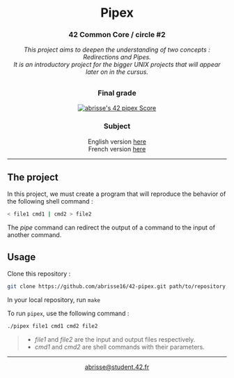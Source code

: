 <div align=center>

# Pipex

### 42 Common Core / circle #2
<i>This project aims to deepen the understanding of two concepts : Redirections and Pipes.
<br>
It is an introductory project for the bigger UNIX projects that will appear later on in the cursus.</i>

##

### Final grade
[![abrisse's 42 pipex Score](https://badge42.vercel.app/api/v2/cl1rqvecz002109l7rv0oprry/project/2620562)](https://github.com/JaeSeoKim/badge42)

### Subject
English version [here](https://cdn.intra.42.fr/pdf/pdf/90135/en.subject.pdf)
<br>
French version [here](https://cdn.intra.42.fr/pdf/pdf/90136/fr.subject.pdf)

</div>

---

## The project

In this project, we must create a program that will reproduce the behavior of the following shell command :

```sh
< file1 cmd1 | cmd2 > file2
```

The <i>pipe</i> command can redirect the output of a command to the input of another command.

## Usage

Clone this repository :

```sh
git clone https://github.com/abrisse16/42-pipex.git path/to/repository
```

In your local repository, run `make`

To run `pipex`, use the following command :

```sh
./pipex file1 cmd1 cmd2 file2
```

> - <i>file1</i> and <i>file2</i> are the input and output files respectively.
> - <i>cmd1</i> and <i>cmd2</i> are shell commands with their parameters.

---
<div align=center>
	<a href="mailto:abrisse@student.42.fr">abrisse@student.42.fr</a>
</div>